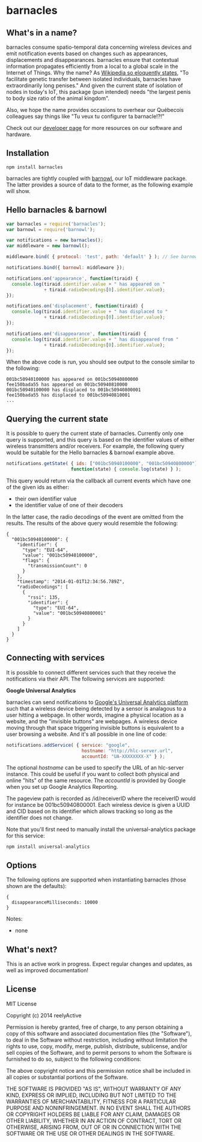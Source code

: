barnacles
=========


What's in a name?
-----------------

barnacles consume spatio-temporal data concerning wireless devices and emit notification events based on changes such as appearances, displacements and disappearances.  barnacles ensure that contextual information propagates efficiently from a local to a global scale in the Internet of Things.  Why the name?  As [Wikipedia so eloquently states](http://en.wikipedia.org/wiki/Barnacle#Sexual_reproduction), "To facilitate genetic transfer between isolated individuals, barnacles have extraordinarily long penises."  And given the current state of isolation of nodes in today's IoT, this package (pun intended) needs "the largest penis to body size ratio of the animal kingdom".

Also, we hope the name provides occasions to overhear our Québecois colleagues say things like "Tu veux tu configurer ta barnacle!?!"

Check out our [developer page](http://reelyactive.github.io/) for more resources on our software and hardware.


Installation
------------

    npm install barnacles

barnacles are tightly coupled with [barnowl](https://www.npmjs.org/package/barnowl), our IoT middleware package.  The latter provides a source of data to the former, as the following example will show. 


Hello barnacles & barnowl
-------------------------

```javascript
var barnacles = require('barnacles');
var barnowl = require('barnowl');

var notifications = new barnacles();
var middleware = new barnowl();

middleware.bind( { protocol: 'test', path: 'default' } ); // See barnowl

notifications.bind({ barnowl: middleware });

notifications.on('appearance', function(tiraid) {
  console.log(tiraid.identifier.value + " has appeared on "
              + tiraid.radioDecodings[0].identifier.value);
});

notifications.on('displacement', function(tiraid) {
  console.log(tiraid.identifier.value + " has displaced to "
              + tiraid.radioDecodings[0].identifier.value);
});

notifications.on('disappearance', function(tiraid) {
  console.log(tiraid.identifier.value + " has disappeared from "
              + tiraid.radioDecodings[0].identifier.value);
});
```

When the above code is run, you should see output to the console similar to the following:

    001bc50940100000 has appeared on 001bc50940800000
    fee150bada55 has appeared on 001bc50940810000
    001bc50940100000 has displaced to 001bc50940800001
    fee150bada55 has displaced to 001bc50940810001
    ...


Querying the current state
--------------------------

It is possible to query the current state of barnacles.  Currently only one query is supported, and this query is based on the identifier values of either wireless transmitters and/or receivers.  For example, the following query would be suitable for the Hello barnacles & barnowl example above.

```javascript
notifications.getState( { ids: ["001bc50940100000", "001bc50940800000"] },
                        function(state) { console.log(state) } );
```

This query would return via the callback all current events which have one of the given ids as either:
- their own identifier value
- the identifier value of one of their decoders

In the latter case, the radio decodings of the event are omitted from the results.  The results of the above query would resemble the following:

    {
      "001bc50940100000": {
        "identifier": {
          "type": "EUI-64",
          "value": "001bc50940100000",
          "flags": {
            "transmissionCount": 0
          }
        },
        "timestamp": "2014-01-01T12:34:56.789Z",
        "radioDecodings": [
          {
            "rssi": 135,
            "identifier": {
              "type": "EUI-64",
              "value": "001bc50940800001"
            }
          }
        ]
      }
    }


Connecting with services
------------------------

It is possible to connect different services such that they receive the notifications via their API.  The following services are supported:

__Google Universal Analytics__

barnacles can send notifications to [Google's Universal Analytics platform](http://www.google.ca/analytics/) such that a wireless device being detected by a sensor is analagous to a user hitting a webpage.  In other words, imagine a physical location as a website, and the "invisible buttons" are webpages.  A wireless device moving through that space triggering invisible buttons is equivalent to a user browsing a website.  And it's all possible in one line of code:

```javascript
notifications.addService( { service: "google",
                            hostname: "http://hlc-server.url",
                            accountId: "UA-XXXXXXXX-X" } );
```
 
The optional _hostname_ can be used to specify the URL of an hlc-server instance.  This could be useful if you want to collect both physical and online "hits" of the same resource.  The _accountId_ is provided by Google when you set up Google Analytics Reporting.

The pageview path is recorded as /id/receiverID where the receiverID would for instance be 001bc50940800001.  Each wireless device is given a UUID and CID based on its identifier which allows tracking so long as the identifier does not change.

Note that you'll first need to manually install the universal-analytics package for this service:

    npm install universal-analytics


Options
-------

The following options are supported when instantiating barnacles (those shown are the defaults):

    {
      disappearanceMilliseconds: 10000
    }

Notes:
- none


What's next?
------------

This is an active work in progress.  Expect regular changes and updates, as well as improved documentation!


License
-------

MIT License

Copyright (c) 2014 reelyActive

Permission is hereby granted, free of charge, to any person obtaining a copy of this software and associated documentation files (the "Software"), to deal in the Software without restriction, including without limitation the rights to use, copy, modify, merge, publish, distribute, sublicense, and/or sell copies of the Software, and to permit persons to whom the Software is furnished to do so, subject to the following conditions:

The above copyright notice and this permission notice shall be included in all copies or substantial portions of the Software.

THE SOFTWARE IS PROVIDED "AS IS", WITHOUT WARRANTY OF ANY KIND, EXPRESS OR 
IMPLIED, INCLUDING BUT NOT LIMITED TO THE WARRANTIES OF MERCHANTABILITY, 
FITNESS FOR A PARTICULAR PURPOSE AND NONINFRINGEMENT. IN NO EVENT SHALL THE 
AUTHORS OR COPYRIGHT HOLDERS BE LIABLE FOR ANY CLAIM, DAMAGES OR OTHER 
LIABILITY, WHETHER IN AN ACTION OF CONTRACT, TORT OR OTHERWISE, ARISING FROM, 
OUT OF OR IN CONNECTION WITH THE SOFTWARE OR THE USE OR OTHER DEALINGS IN 
THE SOFTWARE.

